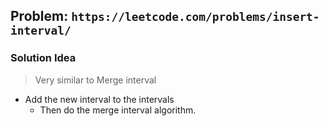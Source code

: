 ## Problem: `https://leetcode.com/problems/insert-interval/`

### Solution Idea

> Very similar to Merge interval

- Add the new interval to the intervals
  - Then do the merge interval algorithm.
